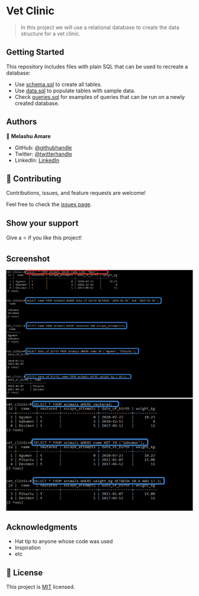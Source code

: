 # Vet Clinic
> In this project we will use a relational database to create the data structure for a vet clinic. 
## Getting Started

This repository includes files with plain SQL that can be used to recreate a database:

- Use [schema.sql](./schema.sql) to create all tables.
- Use [data.sql](./data.sql) to populate tables with sample data.
- Check [queries.sql](./queries.sql) for examples of queries that can be run on a newly created database. 


## Authors

👤 **Melashu Amare**

- GitHub: [@githubhandle](https://github.com/melashu)
- Twitter: [@twitterhandle](https://twitter.com/meshu102)
- LinkedIn: [LinkedIn](https://www.linkedin.com/in/melashu-amare/)

## 🤝 Contributing

Contributions, issues, and feature requests are welcome!

Feel free to check the [issues page](../../issues/).

## Show your support

Give a ⭐️ if you like this project!

## Screenshot 
![image](img/2022-10-25_12-55-51.png)
![image](img/2022-10-25_12-59-38.png)

## Acknowledgments

- Hat tip to anyone whose code was used
- Inspiration
- etc

## 📝 License

This project is [MIT](./LICENSE) licensed.
